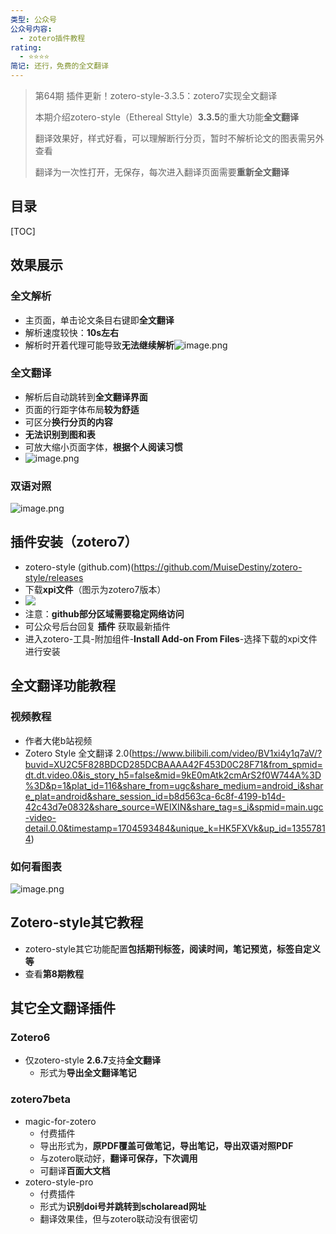 ```yaml
---
类型: 公众号
公众号内容:
  - zotero插件教程
rating:
  - ⭐⭐⭐⭐
简记: 还行，免费的全文翻译
---
```


>第64期 插件更新！zotero-style-3.3.5：zotero7实现全文翻译
>
>本期介绍zotero-style（Ethereal Sttyle）**3.3.5**的重大功能**全文翻译**
>
>翻译效果好，样式好看，可以理解断行分页，暂时不解析论文的图表需另外查看
>
>翻译为一次性打开，无保存，每次进入翻译页面需要**重新全文翻译**

## 目录

[TOC]

## 效果展示

### 全文解析

- 主页面，单击论文条目右键即**全文翻译**
- 解析速度较快：**10s左右**
- 解析时开着代理可能导致**无法继续解析**![image.png](https://pic-go-42.oss-cn-guangzhou.aliyuncs.com/img/20240107100003.png)

### 全文翻译

- 解析后自动跳转到**全文翻译界面**
- 页面的行距字体布局**较为舒适**
- 可区分**换行分页的内容**
- **无法识别到图和表**
- 可放大缩小页面字体，**根据个人阅读习惯**
- ![image.png](https://pic-go-42.oss-cn-guangzhou.aliyuncs.com/img/20240107100749.png)

### 双语对照

![image.png](https://pic-go-42.oss-cn-guangzhou.aliyuncs.com/img/20240107101047.png)

## 插件安装（zotero7）

- zotero-style (github.com)(https://github.com/MuiseDestiny/zotero-style/releases
- 下载**xpi文件**（图示为zotero7版本）
- ![](https://pic-go-42.oss-cn-guangzhou.aliyuncs.com/img/20240107101214.png)
- 注意：**github部分区域需要稳定网络访问**
- 可公众号后台回复 **插件** 获取最新插件
- 进入zotero-工具-附加组件-**Install Add-on From Files**-选择下载的xpi文件进行安装

## 全文翻译功能教程

### 视频教程

- 作者大佬b站视频
- Zotero Style 全文翻译 2.0(https://www.bilibili.com/video/BV1xi4y1q7aV/?buvid=XU2C5F828BDCD285DCBAAAA42F453D0C28F71&from_spmid=dt.dt.video.0&is_story_h5=false&mid=9kE0mAtk2cmArS2f0W744A%3D%3D&p=1&plat_id=116&share_from=ugc&share_medium=android_i&share_plat=android&share_session_id=b8d563ca-6c8f-4199-b14d-42c43d7e0832&share_source=WEIXIN&share_tag=s_i&spmid=main.ugc-video-detail.0.0&timestamp=1704593484&unique_k=HK5FXVk&up_id=13557814)

### 如何看图表

![image.png](https://pic-go-42.oss-cn-guangzhou.aliyuncs.com/img/20240107102655.png)

## Zotero-style其它教程

- zotero-style其它功能配置**包括期刊标签，阅读时间，笔记预览，标签自定义等**
- 查看**第8期教程**

## 其它全文翻译插件

### Zotero6

- 仅zotero-style **2.6.7**支持**全文翻译**
	- 形式为**导出全文翻译笔记**

### zotero7beta

- magic-for-zotero
	- 付费插件
	- 导出形式为，**原PDF覆盖可做笔记，导出笔记，导出双语对照PDF**
	- 与zotero联动好，**翻译可保存，下次调用**
	- 可翻译**百面大文档**
- zotero-style-pro
	- 付费插件
	- 形式为**识别doi号并跳转到scholaread网址**
	- 翻译效果佳，但与zotero联动没有很密切


